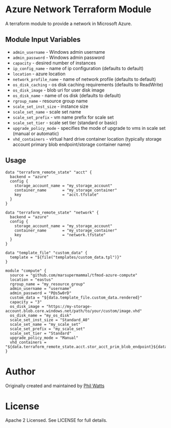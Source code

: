 Azure Network Terraform Module
===========

A terraform module to provide a network in Microsoft Azure.


Module Input Variables
----------------------

- `admin_username` - Windows admin username
- `admin_password` - Windows admin password
- `capacity` - desired number of instances
- `ip_config_name` - name of ip configuration (defaults to default)
- `location` - azure location
- `network_profile_name` - name of network profile (defaults to default)
- `os_disk_caching` - os disk caching requirements (defaults to ReadWrite)
- `os_disk_image` - blob uri for user disk image
- `os_disk_name` - name of os disk (defaults to default)
- `rgroup_name` - resource group name
- `scale_set_inst_size` - instance size
- `scale_set_name` - scale set name
- `scale_set_prefix` - vm name prefix for scale set
- `scale_set_tier` - scale set tier (standard or basic)
- `upgrade_policy_mode` - specifies the mode of upgrade to vms in scale set (manual or automatic)
- `vhd_containers` - virtual hard drive container location (typically storage account primary blob endpoint/storage container name)

Usage
-----

```hcl
data "terraform_remote_state" "acct" {
  backend = "azure"
  config {
    storage_account_name = "my_storage_account"
    container_name       = "my_storage_container"
    key                  = "acct.tfstate"
  }
}

data "terraform_remote_state" "network" {
  backend = "azure"
  config {
    storage_account_name = "my_storage_account"
    container_name       = "my_storage_container"
    key                  = "network.tfstate"
  }
}

data "template_file" "custom_data" {
  template = "${file("templates/custom_data.tpl")}"
}

module "compute" {
  source = "github.com/marsupermammal/tfmod-azure-compute"
  location = "eastus"
  rgroup_name = "my_resource_group"
  admin_username = "username"
  admin_password = "P@s5w0rD"
  custom_data = "${data.template_file.custom_data.rendered}"
  capacity = "3"
  os_disk_image = "https://my-storage-account.blob.core.windows.net/path/to/your/custom/image.vhd"
  os_disk_name = "my_os_disk"
  scale_set_inst_size = "Standard_A0"
  scale_set_name = "my_scale_set"
  scale_set_prefix = "my_scale_set"
  scale_set_tier = "Standard"
  upgrade_policy_mode = "Manual"
  vhd_containers = "${data.terraform_remote_state.acct.stor_acct_prim_blob_endpoint}${data.terraform_remote_state.acct.stor_cont_id}"
}
```

Author
=======

Originally created and maintained by [Phil Watts](https://github.com/)

License
=======

Apache 2 Licensed. See LICENSE for full details.
